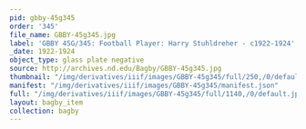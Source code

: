 ```yaml
---
pid: gbby-45g345
order: '345'
file_name: GBBY-45g345.jpg
label: 'GBBY 45G/345: Football Player: Harry Stuhldreher - c1922-1924'
_date: 1922-1924
object_type: glass plate negative
source: http://archives.nd.edu/Bagby/GBBY-45g345.jpg
thumbnail: "/img/derivatives/iiif/images/GBBY-45g345/full/250,/0/default.jpg"
manifest: "/img/derivatives/iiif/images/GBBY-45g345/manifest.json"
full: "/img/derivatives/iiif/images/GBBY-45g345/full/1140,/0/default.jpg"
layout: bagby_item
collection: bagby
---
```

